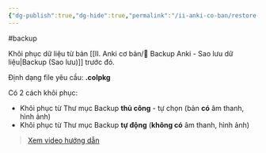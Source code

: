 ```yaml
---
{"dg-publish":true,"dg-hide":true,"permalink":"/ii-anki-co-ban/restore-from-backup-khoi-phuc-ban-sao-luu/","hide":true,"dgPassFrontmatter":true}
---
```


#backup 

Khôi phục dữ liệu từ bản [[II. Anki cơ bản/👑 Backup Anki - Sao lưu dữ liệu\|Backup (Sao lưu)]] trước đó.

Định dạng file yêu cầu: **.colpkg**

Có 2 cách khôi phục:
- Khôi phục từ Thư mục Backup **thủ công** - tự chọn (bản **có** âm thanh, hình ảnh)
- Khôi phục từ Thư mục Backup **tự động** (**không có** âm thanh, hình ảnh)

> [Xem video hướng dẫn](https://www.facebook.com/groups/ankikhoa2/posts/666271408888495/)